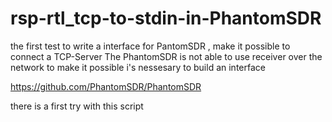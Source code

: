# rsp-rtl_tcp-to-stdin-in-PhantomSDR
the first test to write a interface for PantomSDR , make it possible to connect a TCP-Server
The PhantomSDR is not able to use receiver over the network
to make it possible i's nessesary to build an interface

https://github.com/PhantomSDR/PhantomSDR

there is a first try with this script
